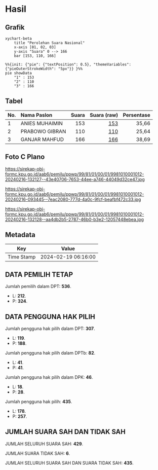 # Hasil

## Grafik

```mermaid
xychart-beta
    title "Perolehan Suara Nasional"
    x-axis [01, 02, 03]
    y-axis "Suara" 0 --> 166
    bar [153, 110, 166]
```

```mermaid
%%{init: {"pie": {"textPosition": 0.5}, "themeVariables": {"pieOuterStrokeWidth": "5px"}} }%%
pie showData
    "1" : 153
    "2" : 110
    "3" : 166
```

## Tabel

| No. | Nama Paslon    | Suara | Suara (raw) | Persentase |
|:--- |:-------------- | -----:| -----------:| ----------:|
| 1   | ANIES MUHAIMIN | 153   | [153][p-1]  | 35,66      |
| 2   | PRABOWO GIBRAN | 110   | [110][p-2]  | 25,64      |
| 3   | GANJAR MAHFUD  | 166   | [166][p-3]  | 38,69      |


[p-1]: https://github.com/gigit-pemilu/pemilu-2024/blob/main/pilpres/hitung-suara/sub/99-luar-negeri/sub/81-new-york-amerika-serikat/sub/01-new-york-amerika-serikat/sub/0001-new-york-amerika-serikat/sub/012-tps-005/sub/paslon-1.txt
[p-2]: https://github.com/gigit-pemilu/pemilu-2024/blob/main/pilpres/hitung-suara/sub/99-luar-negeri/sub/81-new-york-amerika-serikat/sub/01-new-york-amerika-serikat/sub/0001-new-york-amerika-serikat/sub/012-tps-005/sub/paslon-2.txt
[p-3]: https://github.com/gigit-pemilu/pemilu-2024/blob/main/pilpres/hitung-suara/sub/99-luar-negeri/sub/81-new-york-amerika-serikat/sub/01-new-york-amerika-serikat/sub/0001-new-york-amerika-serikat/sub/012-tps-005/sub/paslon-3.txt

## Foto C Plano

https://sirekap-obj-formc.kpu.go.id/aab6/pemilu/ppwp/99/81/01/00/01/9981010001012-20240216-132127--43e40706-7653-44ee-a746-44049d32ce47.jpg

https://sirekap-obj-formc.kpu.go.id/aab6/pemilu/ppwp/99/81/01/00/01/9981010001012-20240216-093445--7eac2080-777d-4a0c-9fcf-beafbf472c33.jpg

https://sirekap-obj-formc.kpu.go.id/aab6/pemilu/ppwp/99/81/01/00/01/9981010001012-20240216-132128--aa4db2b5-2787-46b0-b3e2-12057448ebea.jpg


## Metadata

| Key        | Value               |
| ---------- | ------------------- |
| Time Stamp | 2024-02-19 06:16:00 |


## DATA PEMILIH TETAP

Jumlah pemilih dalam DPT: **536**.
 * L: **212**.
 * P: **324**.

## DATA PENGGUNA HAK PILIH

Jumlah pengguna hak pilih dalam DPT: **307**.
 * L: **119**.
 * P: **188**.

Jumlah pengguna hak pilih dalam DPTb: **82**.
 * L: **41**.
 * P: **41**.

Jumlah pengguna hak pilih dalam DPK: **46**.
 * L: **18**.
 * P: **28**.

Jumlah pengguna hak pilih: **435**.
 * L: **178**.
 * P: **257**.

## JUMLAH SUARA SAH DAN TIDAK SAH

JUMLAH SELURUH SUARA SAH: **429**.

JUMLAH SUARA TIDAK SAH: **6**.

JUMLAH SELURUH SUARA SAH DAN SUARA TIDAK SAH: **435**.


